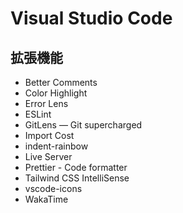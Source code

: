 # Visual Studio Code

## 拡張機能

- Better Comments
- Color Highlight
- Error Lens
- ESLint
- GitLens — Git supercharged
- Import Cost
- indent-rainbow
- Live Server
- Prettier - Code formatter
- Tailwind CSS IntelliSense
- vscode-icons
- WakaTime
